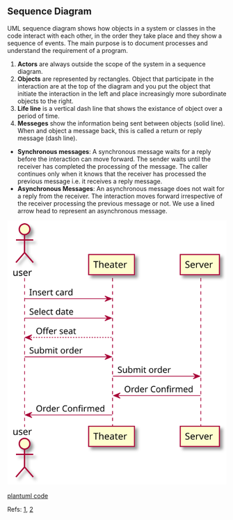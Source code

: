 ## Sequence Diagram
UML sequence diagram shows how objects in a system  or classes in the code interact with each other, in the order they take place and they show a sequence of events. The main purpose is to document processes and understand the requirement of a program.

1) **Actors** are always outside the scope of the system in a sequence diagram. 
2) **Objects** are represented by rectangles. Object that participate in the interaction are at the top of the diagram and you put the object that initiate the interaction in the left and place increasingly more subordinate objects to the right.
3) **Life line** is a vertical dash line that shows the existance of object over a period of time.
4) **Messeges** show the information being sent between objects (solid line). When and object a message back, this is called a return or reply message (dash line).
  -  **Synchronous messages**: A synchronous message waits for a reply before the interaction can move forward. The sender waits until the receiver has completed the processing of the message. The caller continues only when it knows that the receiver has processed the previous message i.e. it receives a reply message.
  -  **Asynchronous Messages**: An asynchronous message does not wait for a reply from the receiver. The interaction moves forward irrespective of the receiver processing the previous message or not. We use a lined arrow head to represent an asynchronous message.


![PlantUML model](diagrams/TheaterServer.svg)

[plantuml code](diagrams/TheaterServer..puml)

Refs:   [1](https://www.geeksforgeeks.org/unified-modeling-language-uml-sequence-diagrams/),
	[2](https://www.uml-diagrams.org/)

